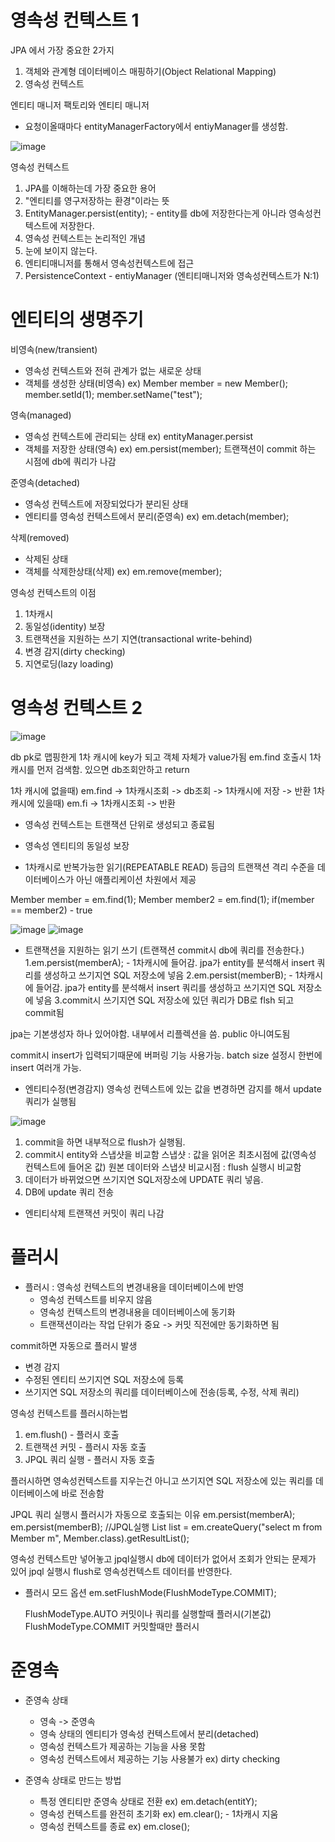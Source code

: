# 영속성 컨텍스트 1

JPA 에서 가장 중요한 2가지
1. 객체와 관계형 데이터베이스 매핑하기(Object Relational Mapping)
2. 영속성 컨텍스트

엔티티 매니저 팩토리와 엔티티 매니저
- 요청이올때마다 entityManagerFactory에서 entiyManager를 생성함.

![image](https://github.com/user-attachments/assets/399829ae-913e-4743-bc9d-84212d829d54)

영속성 컨텍스트 
1. JPA를 이해하는데 가장 중요한 용어
2. "엔티티를 영구저장하는 환경"이라는 뜻
3. EntityManager.persist(entity); - entity를 db에 저장한다는게 아니라 영속성컨텍스트에 저장한다.
4. 영속성 컨텍스트는 논리적인 개념
5. 눈에 보이지 않는다.
6. 엔티티매니저를 통해서 영속성컨텍스트에 접근
7. PersistenceContext - entiyManager (엔티티매니저와 영속성컨텍스트가 N:1)

# 엔티티의 생명주기
비영속(new/transient)
- 영속성 컨텍스트와 전혀 관계가 없는 새로운 상태
- 객체를 생성한 상태(비영속)
  ex) Member member = new Member();
      member.setId(1);
      member.setName("test");
  
영속(managed)
- 영속성 컨텍스트에 관리되는 상태 ex) entityManager.persist
- 객체를 저장한 상태(영속)
  ex) em.persist(member);
  트랜잭션이 commit 하는 시점에 db에 쿼리가 나감
  
준영속(detached)
- 영속성 컨텍스트에 저장되었다가 분리된 상태
- 엔티티를 영속성 컨텍스트에서 분리(준영속)
  ex) em.detach(member);
  
삭제(removed)
- 삭제된 상태
- 객체를 삭제한상태(삭제)
  ex) em.remove(member);

영속성 컨텍스트의 이점
1. 1차캐시
2. 동일성(identity) 보장
3. 트랜잭션을 지원하는 쓰기 지연(transactional write-behind)
4. 변경 감지(dirty checking)
5. 지연로딩(lazy loading)

# 영속성 컨텍스트 2

![image](https://github.com/user-attachments/assets/d567f587-b27f-4928-a598-9082352142de)

db pk로 맵핑한게 1차 캐시에 key가 되고 객체 자체가 value가됨
em.find 호출시 1차캐시를 먼저 검색함. 있으면 db조회안하고 return

1차 캐시에 없을때) em.find -> 1차캐시조회 -> db조회 -> 1차캐시에 저장 -> 반환
1차 캐시에 있을때) em.fi -> 1차캐시조회 -> 반환

* 영속성 컨텍스트는 트랜잭션 단위로 생성되고 종료됨

* 영속성 엔티티의 동일성 보장
 - 1차캐시로 반복가능한 읽기(REPEATABLE READ) 등급의 트랜잭션 격리 수준을 데이터베이스가 아닌 애플리케이션 차원에서 제공

  Member member = em.find(1);
  Member member2 = em.find(1);
  if(member == member2) - true

![image](https://github.com/user-attachments/assets/c8c8c6a6-c476-4631-8d1d-b95096f7b86d)
![image](https://github.com/user-attachments/assets/0c410ffb-6fbb-4fe9-8793-291e77ab2d57)

* 트랜잭션을 지원하는 읽기 쓰기
  (트랜잭션 commit시 db에 쿼리를 전송한다.)
  1.em.persist(memberA); - 1차캐시에 들어감. jpa가 entity를 분석해서 insert 쿼리를 생성하고 쓰기지연 SQL 저장소에 넣음
  2.em.persist(memberB); - 1차캐시에 들어감. jpa가 entity를 분석해서 insert 쿼리를 생성하고 쓰기지연 SQL 저장소에 넣음
  3.commit시 쓰기지연 SQL 저장소에 있던 쿼리가 DB로 flsh 되고 commit됨

jpa는 기본생성자 하나 있어야함. 내부에서 리플렉션을 씀. public 아니여도됨

commit시 insert가 입력되기때문에 버퍼링 기능 사용가능. batch size 설정시 한번에 insert 여러개 가능.

* 엔티티수정(변경감지)
영속성 컨텍스트에 있는 값을 변경하면 감지를 해서 update 쿼리가 실행됨

![image](https://github.com/user-attachments/assets/bddfa3f6-5134-4acd-8cc7-37b158b3f0d1)


1. commit을 하면 내부적으로 flush가 실행됨.
2. commit시 entity와 스냅샷을 비교함
   스냅샷 : 값을 읽어온 최초시점에 값(영속성 컨텍스트에 들어온 값) 
   원본 데이터와 스냅샷 비교시점 : flush 실행시 비교함
3. 데이터가 바뀌었으면 쓰기지연 SQL저장소에 UPDATE 쿼리 넣음.
4. DB에 update 쿼리 전송

* 엔티티삭제
트랜잭션 커밋이 쿼리 나감

# 플러시

* 플러시 : 영속성 컨텍스트의 변경내용을 데이터베이스에 반영
  - 영속성 컨텍스트를 비우지 않음
  - 영속성 컨텍스트의 변경내용을 데이터베이스에 동기화
  - 트랜잭션이라는 작업 단위가 중요 -> 커밋 직전에만 동기화하면 됨
  
commit하면 자동으로 플러시 발생
- 변경 감지
- 수정된 엔티티 쓰기지연 SQL 저장소에 등록
- 쓰기지연 SQL 저장소의 쿼리를 데이터베이스에 전송(등록, 수정, 삭제 쿼리)

영속성 컨텍스트를 플러시하는법
1. em.flush() - 플러시 호출
2. 트랜잭션 커밋 - 플러시 자동 호출
3. JPQL 쿼리 실행 - 플러시 자동 호출

플러시하면 영속성컨텍스트를 지우는건 아니고 쓰기지연 SQL 저장소에 있는 쿼리를 데이터베이스에 바로 전송함

JPQL 쿼리 실행시 플러시가 자동으로 호출되는 이유
em.persist(memberA);
em.persist(memberB);
//JPQL실행
List<Member> list = em.createQuery("select m from Member m", Member.class).getResultList();

영속성 컨텍스트만 넣어놓고 jpql실행시 db에 데이터가 없어서 조회가 안되는 문제가 있어 jpql 실행시 flush로 영속성컨텍스트 데이터를 반영한다.

* 플러시 모드 옵션
  em.setFlushMode(FlushModeType.COMMIT);

  FlushModeType.AUTO
  커밋이나 쿼리를 실행할때 플러시(기본값)
  FlushModeType.COMMIT
  커밋할때만 플러시

# 준영속

* 준영속 상태
  - 영속 -> 준영속
  - 영속 상태의 엔티티가 영속성 컨텍스트에서 분리(detached)
  - 영속성 컨텍스트가 제공하는 기능을 사용 못함
  - 영속성 컨텍스트에서 제공하는 기능 사용불가 ex) dirty checking 

* 준영속 상태로 만드는 방법
  - 특정 엔티티만 준영속 상태로 전환
    ex) em.detach(entitY);
  - 영속성 컨텍스트를 완전히 초기화
    ex) em.clear(); - 1차캐시 지움
  - 영속성 컨텍스트를 종료
    ex) em.close();
  

  

